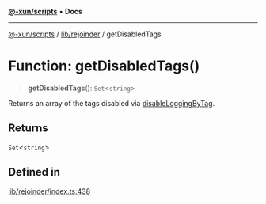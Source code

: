 [**@-xun/scripts**](../../../README.md) • **Docs**

***

[@-xun/scripts](../../../README.md) / [lib/rejoinder](../README.md) / getDisabledTags

# Function: getDisabledTags()

> **getDisabledTags**(): `Set`\<`string`\>

Returns an array of the tags disabled via [disableLoggingByTag](disableLoggingByTag.md).

## Returns

`Set`\<`string`\>

## Defined in

[lib/rejoinder/index.ts:438](https://github.com/Xunnamius/xscripts/blob/98c638c52caf3664112e7ea66eccd36ad205df77/lib/rejoinder/index.ts#L438)
